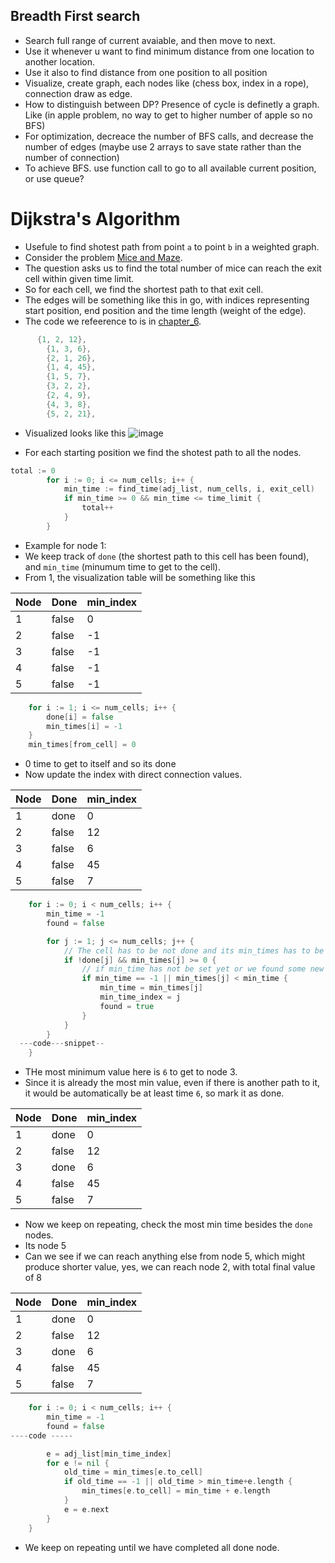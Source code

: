 ## Breadth First search
- Search full range of current avaiable, and then move to next.
- Use it whenever u want to find minimum distance from one location to another location.
- Use it also to find distance from one position to all position
- Visualize, create graph, each nodes like (chess box, index in a rope), connection draw as edge.
- How to distinguish between DP? Presence of cycle is definetly a graph. Like (in apple problem, no way to get to higher number of apple so no BFS)
- For optimization, decreace the number of BFS calls, and decrease the number of edges (maybe use 2 arrays to save state rather than the number of connection)
- To achieve BFS. use function call to go to all available current position, or use queue?

# Dijkstra's Algorithm
- Usefule to find shotest path from point `a` to point `b` in a weighted graph.
- Consider the problem [Mice and Maze](https://vjudge.net/problem/UVA-1112).
- The question asks us to find the total number of mice can reach the exit cell within given time limit.
- So for each cell, we find the shortest path to that exit cell.
- The edges will be something like this in go, with indices representing start position, end position and the time length (weight of the edge).
- The code we refeerence to is in [chapter_6](https://github.com/Nishan8583/DSA/blob/master/algorithmic_thinking/chapter_6/mice_maze/main.go).
```go
	  {1, 2, 12},
		{1, 3, 6},
		{2, 1, 26},
		{1, 4, 45},
		{1, 5, 7},
		{3, 2, 2},
		{2, 4, 9},
		{4, 3, 8},
		{5, 2, 21},
```
- Visualized looks like this
![image](https://github.com/user-attachments/assets/f793bf16-6971-47e0-88de-1c59c5f77223)

- For each starting position we find the shotest path to all the nodes.
```go
total := 0
		for i := 0; i <= num_cells; i++ {
			min_time := find_time(adj_list, num_cells, i, exit_cell)
			if min_time >= 0 && min_time <= time_limit {
				total++
			}
		}
```
- Example for node 1:
- We keep track of `done` (the shortest path to this cell has been found), and `min_time` (minumum time to get to the cell).
- From 1, the visualization table will be something like this

| Node       | Done       | min_index       |
| -------------- | -------------- | -------------- |
| 1 | false | 0 |
| 2 | false | -1 |
| 3 | false | -1 |
| 4 | false | -1 |
| 5 | false | -1 |
```go
	for i := 1; i <= num_cells; i++ {
		done[i] = false
		min_times[i] = -1
	}
	min_times[from_cell] = 0
```
- 0 time to get to itself and so its done
- Now update the index with direct connection values.

| Node       | Done       | min_index       |
| -------------- | -------------- | -------------- |
| 1 | done  | 0 |
| 2 | false | 12 |
| 3 | false | 6 |
| 4 | false | 45 |
| 5 | false | 7 |


```go
	for i := 0; i < num_cells; i++ {
		min_time = -1
		found = false

		for j := 1; j <= num_cells; j++ {
			// The cell has to be not done and its min_times has to be atleast greater than or equals to 0
			if !done[j] && min_times[j] >= 0 {
				// if min_time has not be set yet or we found some new time which is less than  previous min time
				if min_time == -1 || min_times[j] < min_time {
					min_time = min_times[j]
					min_time_index = j
					found = true
				}
			}
		}
  ---code---snippet--
	}
```
- THe most minimum value here is `6` to get to node 3.
- Since it is already the most min value, even if there is another path to it, it would be automatically be at least time `6`, so mark it as done.

| Node       | Done       | min_index       |
| -------------- | -------------- | -------------- |
| 1 | done | 0 |
| 2 | false | 12 |
| 3 | done | 6 |
| 4 | false | 45 |
| 5 | false | 7 |

- Now we keep on repeating, check the most min time besides the `done` nodes.
- Its node 5
- Can we see if we can reach anything else from node 5, which might produce shorter value, yes, we can reach node 2, with total final value of 8

| Node       | Done       | min_index       |
| -------------- | -------------- | -------------- |
| 1 | done | 0 |
| 2 | false | 12 |
| 3 | done | 6 |
| 4 | false | 45 |
| 5 | false | 7 |


```go
	for i := 0; i < num_cells; i++ {
		min_time = -1
		found = false
----code -----

		e = adj_list[min_time_index]
		for e != nil {
			old_time = min_times[e.to_cell]
			if old_time == -1 || old_time > min_time+e.length {
				min_times[e.to_cell] = min_time + e.length
			}
			e = e.next
		}
	}
```
- We keep on repeating until we have completed all done node.
